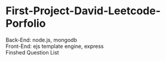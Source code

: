 # First-Project-David-Leetcode-Porfolio                                                                                             
Back-End: node.js, mongodb                                                                                                         
Front-End:  ejs template engine, express                                      
Finshed Question List
  
